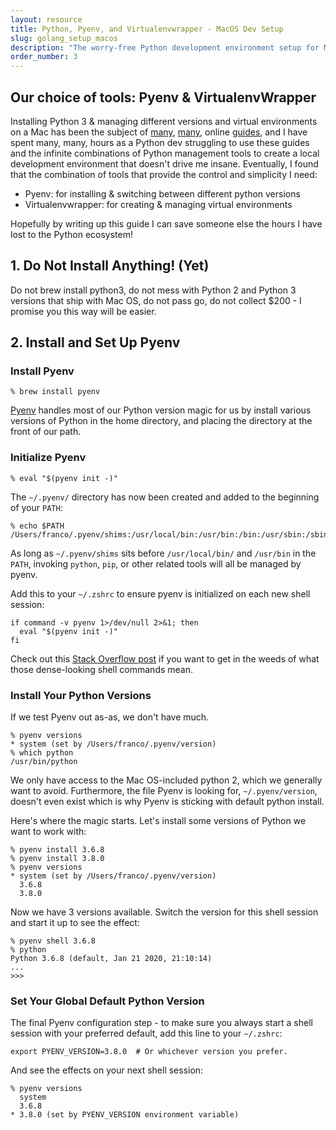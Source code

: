 ```yaml
---
layout: resource
title: Python, Pyenv, and Virtualenvwrapper - MacOS Dev Setup
slug: golang_setup_macos
description: "The worry-free Python development environment setup for MacOS"
order_number: 3
---
```


## Our choice of tools: Pyenv & VirtualenvWrapper

Installing Python 3 & managing different versions and virtual environments on a Mac has been the subject of [many](https://docs.python-guide.org/starting/install3/osx/), [many](https://www.digitalocean.com/community/tutorials/how-to-install-python-3-and-set-up-a-local-programming-environment-on-macos), online [guides](https://installpython3.com/mac/), and I have spent many, many, hours as a Python dev struggling to use these guides and the infinite combinations of Python management tools to create a local development environment that doesn't drive me insane.
Eventually, I found that the combination of tools that provide the control and simplicity I need:

 * Pyenv:  for installing & switching between different python versions
 * Virtualenvwrapper: for creating & managing virtual environments

Hopefully by writing up this guide I can save someone else the hours I have lost to the Python ecosystem!

## 1. Do Not Install Anything! (Yet)

Do not brew install python3, do not mess with Python 2 and Python 3 versions that ship with Mac OS, do not pass go, do not collect $200 - I promise you this way will be easier.

## 2. Install and Set Up Pyenv

### Install Pyenv
```
% brew install pyenv
```

[Pyenv](https://github.com/pyenv/pyenv) handles most of our Python version magic for us by install various versions of Python in the home directory, and placing the directory at the front of our path.

### Initialize Pyenv

```
% eval "$(pyenv init -)"
```

The `~/.pyenv/` directory has now been created and added to the beginning of your `PATH`:
```
% echo $PATH
/Users/franco/.pyenv/shims:/usr/local/bin:/usr/bin:/bin:/usr/sbin:/sbin
```

As long as `~/.pyenv/shims` sits before `/usr/local/bin/` and `/usr/bin` in the `PATH`, invoking `python`, `pip`, or other related tools will all be managed by pyenv.

Add this to your `~/.zshrc` to ensure pyenv is initialized on each new shell session:
```
if command -v pyenv 1>/dev/null 2>&1; then
  eval "$(pyenv init -)"
fi
```
Check out this [Stack Overflow post](https://stackoverflow.com/questions/592620/how-can-i-check-if-a-program-exists-from-a-bash-script) if you want to get in the weeds of what those dense-looking shell commands mean.

### Install Your Python Versions

If we test Pyenv out as-as, we don't have much.
```
% pyenv versions
* system (set by /Users/franco/.pyenv/version)
% which python
/usr/bin/python
```
We only have access to the Mac OS-included python 2, which we generally want to avoid. Furthermore, the file Pyenv is looking for, `~/.pyenv/version`, doesn't even exist which is why Pyenv is sticking with default python install.

Here's where the magic starts. Let's install some versions of Python we want to work with:

```
% pyenv install 3.6.8
% pyenv install 3.8.0
% pyenv versions
* system (set by /Users/franco/.pyenv/version)
  3.6.8
  3.8.0
```

Now we have 3 versions available. Switch the version for this shell session and start it up to see the effect:

```
% pyenv shell 3.6.8
% python
Python 3.6.8 (default, Jan 21 2020, 21:10:14) 
...
>>>
```

### Set Your Global Default Python Version
The final Pyenv configuration step - to make sure you always start a shell session with your preferred default, add this line to your `~/.zshrc`:

```
export PYENV_VERSION=3.8.0  # Or whichever version you prefer.
```

And see the effects on your next shell session:
```
% pyenv versions
  system
  3.6.8
* 3.8.0 (set by PYENV_VERSION environment variable)
```
